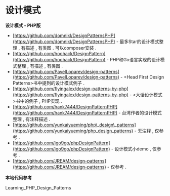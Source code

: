 # 设计模式

**设计模式 - PHP版**

* [https://github.com/domnikl/DesignPatternsPHP](https://github.com/domnikl/DesignPatternsPHP) - 最多Star的设计模式整理 , 有描述 , 有类图 . 可以composer安装 .
* [https://github.com/hoohack/DesignPattern](https://github.com/hoohack/DesignPattern) - PHP和Go语言实现的设计模式整理 , 有描述 , 有类图 .
* [https://github.com/PavelLoparev/design-patterns](https://github.com/PavelLoparev/design-patterns) - &lt;Head First Design Patterns&gt;书中提到的设计模式例子 .
* [https://github.com/flyingalex/design-patterns-by-php](https://github.com/flyingalex/design-patterns-by-php) - &lt;大话设计模式&gt;书中的例子 , PHP实现 .
* [https://github.com/hank7444/DesignPatternPHP](https://github.com/hank7444/DesignPatternPHP) - 台湾作者的设计模式整理 , 有注释描述 .
* [https://github.com/yunkaiyueming/php\_design\_patterns](https://github.com/yunkaiyueming/php_design_patterns) - 无注释 , 仅参考 .
* [https://github.com/igo9go/phpDesignPattern](https://github.com/igo9go/phpDesignPattern) - 设计模式小demo , 仅参考 .
* [https://github.com/JREAM/design-patterns](https://github.com/JREAM/design-patterns) - 仅参考 .

**本地代码参考**

Learning\_PHP\_Design\_Patterns

